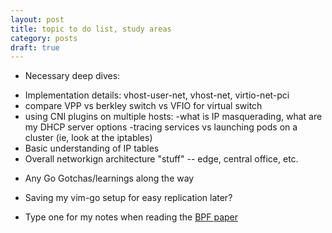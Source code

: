 ```yaml
---
layout: post
title: topic to do list, study areas
category: posts
draft: true
---
```


- Necessary deep dives:
 * Implementation details: vhost-user-net, vhost-net, virtio-net-pci
 * compare VPP vs berkley switch vs VFIO for virtual switch
 * using CNI plugins on multiple hosts:
    -what is IP masquerading, what are my DHCP server options
    -tracing services vs launching pods on a cluster (ie, look at the iptables)
 * Basic understanding of IP tables
 * Overall networkign architecture "stuff" -- edge, central office, etc.
- Any Go Gotchas/learnings along the way
- Saving my vim-go setup for easy replication later?


- Type one for my notes when reading the [BPF paper](http://www.tcpdump.org/papers/bpf-usenix93.pdf)
